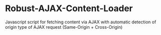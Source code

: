 Robust-AJAX-Content-Loader
==========================

Javascript script for fetching content via AJAX with automatic detection of origin type of AJAX request (Same-Origin + Cross-Origin)
